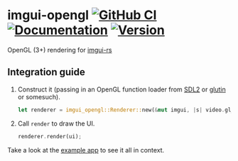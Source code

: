 # imgui-opengl [![GitHub CI](https://github.com/Jakobzs/rust-imgui-opengl-renderer/actions/workflows/rust.yml/badge.svg)](https://github.com/Jakobzs/rust-imgui-opengl-renderer/actions/workflows/rust.yml) [![Documentation](https://docs.rs/imgui-opengl/badge.svg)](https://docs.rs/imgui-opengl) [![Version](https://img.shields.io/crates/v/imgui-opengl.svg)](https://crates.io/crates/imgui-opengl)

OpenGL (3+) rendering for [imgui-rs](https://github.com/Gekkio/imgui-rs)

## Integration guide

1. Construct it (passing in an OpenGL function loader from [SDL2](https://github.com/Rust-SDL2/rust-sdl2) or [glutin](https://github.com/tomaka/glutin) or somesuch).

   ```rust
   let renderer = imgui_opengl::Renderer::new(&mut imgui, |s| video.gl_get_proc_address(s) as _);
   ```

2. Call `render` to draw the UI.

   ```rust
   renderer.render(ui);
   ```

Take a look at the [example app](https://github.com/michaelfairley/rust-imgui-sdl2/blob/master/examples/demo.rs) to see it all in context.

